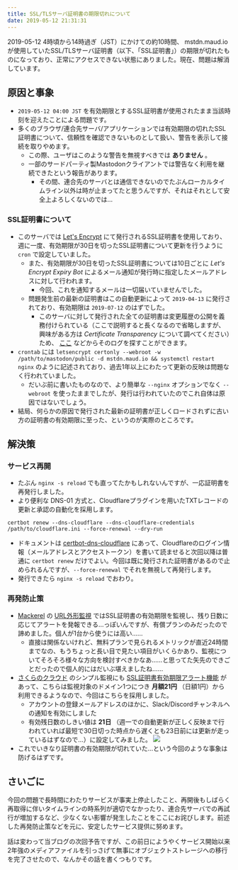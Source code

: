 ```yaml
---
title: SSL/TLSサーバ証明書の期限切れについて
date: 2019-05-12 21:31:31
---
```


2019-05-12 4時頃から14時過ぎ（JST）にかけての約10時間、 mstdn.maud.io が使用していたSSL/TLSサーバ証明書（以下、「SSL証明書」）の期限が切れたものになっており、正常にアクセスできない状態にありました。現在、問題は解消しています。

<!-- more -->

## 原因と事象

- `2019-05-12 04:00 JST` を有効期限とするSSL証明書が使用されたまま当該時刻を迎えたことによる問題です。
- 多くのブラウザ/連合先サーバ/アプリケーションでは有効期限の切れたSSL証明書について、信頼性を確認できないものとして扱い、警告を表示して接続を取りやめます。
    - この際、ユーザはこのような警告を無視すべきでは **ありません** 。
    - 一部のサードパーティ製Mastodonクライアントでは警告なく利用を継続できたという報告があります。
        - その間、連合先のサーバとは通信できないのでたぶんローカルタイムライン以外は時が止まってたと思うんですが、それはそれとして安全上よろしくないのでは…

### SSL証明書について

- このサーバでは [Let's Encrypt](https://letsencrypt.org/) にて発行されるSSL証明書を使用しており、週に一度、有効期限が30日を切ったSSL証明書について更新を行うように `cron` で設定していました。
    - また、有効期限が30日を切ったSSL証明書については10日ごとに *Let's Encrypt Expiry Bot* によるメール通知が発行時に指定したメールアドレスに対して行われます。
        - 今回、これを通知するメールは一切届いていませんでした。
    - 問題発生前の最新の証明書はこの自動更新によって `2019-04-13` に発行されており、有効期限は `2019-07-12` のはずでした。
        - このサーバに対して発行された全ての証明書は変更履歴の公開を義務付けられている（ここで説明すると長くなるので省略しますが、興味がある方は *Certificate Transparency* について調べてください）ため、 [ここ](https://crt.sh/?q=mstdn.maud.io) などからそのログを探すことができます。
- `crontab` には `letsencrypt certonly --webroot -w /path/to/mastodon/public -d mstdn.maud.io && systemctl restart nginx` のように記述されており、過去1年以上にわたって更新の反映は問題なく行われていました。
    - だいぶ前に書いたものなので、より簡単な `--nginx` オプションでなく `--webroot` を使ったままでしたが、発行は行われていたのでこれ自体は原因ではないでしょう。
- 結局、何らかの原因で発行された最新の証明書が正しくロードされずに古い方の証明書の有効期限に至った、というのが実際のところです。

## 解決策

### サービス再開

- たぶん `nginx -s reload` でも直ってたかもしれないんですが、一応証明書を再発行しました。
- より便利な DNS-01 方式と、Cloudflareプラグインを用いたTXTレコードの更新と承認の自動化を採用します。

```
certbot renew --dns-cloudflare --dns-cloudflare-credentials /path/to/cloudflare.ini --force-renewal --dry-run
```

- ドキュメントは [certbot-dns-cloudflare](https://certbot-dns-cloudflare.readthedocs.io/en/stable/) にあって、Cloudflareのログイン情報（メールアドレスとアクセストークン）を書いて読ませると次回以降は普通に `certbot renew` だけでよい。今回は既に発行された証明書があるので止められるんですが、`--force-renewal` でそれを無視して再発行します。
- 発行できたら `nginx -s reload` でおわり。

### 再発防止策

- [Mackerel](https://mackerel.io) の [URL外形監視](https://mackerel.io/ja/docs/entry/external-monitoring) ではSSL証明書の有効期限を監視し、残り日数に応じてアラートを発報できる…っぽいんですが、有償プランのみだったので諦めました。個人が1台から使うには高い……
    - 直接は関係ないけれど、無料プランで見られるメトリックが直近24時間までなの、もうちょっと長い目で見たい項目がいくらかあり、監視についてそろそろ様々な方向を検討すべきかなあ……と思ってた矢先のできごとだったので個人的にはだいぶ堪えましたね……
- [さくらのクラウド](https://cloud.sakura.ad.jp/) のシンプル監視にも [SSL証明書有効期限アラート機能](https://manual.sakura.ad.jp/cloud/appliance/simplemonitor/#ssl) があって、こちらは監視対象のドメイン1つにつき **月額21円** （日額1円）から利用できるようなので、今回はこちらを採用しました。
    - アカウントの登録メールアドレスのほかに、Slack/Discordチャンネルへの通知を有効にしました
    - 有効残日数のしきい値は **21日** （週一での自動更新が正しく反映まで行われていれば最短で30日切った時点から遅くとも23日前には更新が走っているはずなので…）に設定してみました。
![](/images/certcheck.jpg)
- これでいきなり証明書の有効期限が切れていた…という今回のような事象は防げるはずです。

## さいごに

今回の問題で長時間にわたりサービスが事実上停止したこと、再開後もしばらく再取得に伴いタイムラインの時系列が適切でなかったり、連合先サーバでの再試行が増加するなど、少なくない影響が発生したことをここにお詫びします。前述した再発防止策などを元に、安定したサービス提供に努めます。

話は変わって当ブログの次回予告ですが、この前日にようやくサービス開始以来2年強のメディアファイルを引っさげて無事にオブジェクトストレージへの移行を完了させたので、なんかその話を書くつもりです。